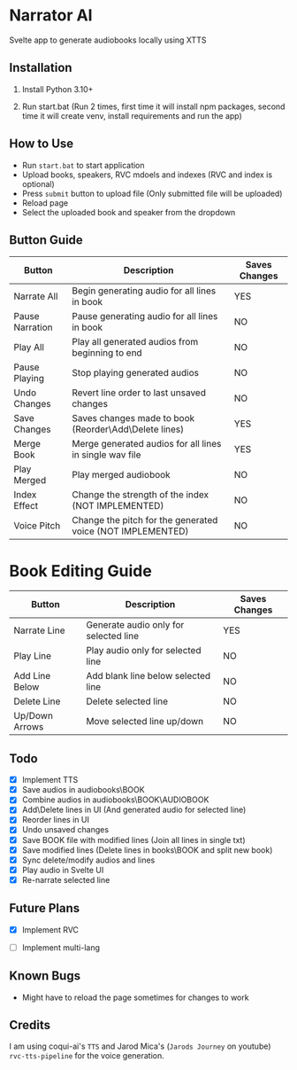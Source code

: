 # Narrator AI

Svelte app to generate audiobooks locally using XTTS

## Installation
1. Install Python 3.10+

2. Run start.bat (Run 2 times, first time it will install npm packages, second time it will create venv, install requirements and run the app)


## How to Use
- Run `start.bat` to start application
- Upload books, speakers, RVC mdoels and indexes (RVC and index is optional)
- Press `submit` button to upload file (Only submitted file will be uploaded)
- Reload page
- Select the uploaded book and speaker from the dropdown


## Button Guide
| Button | Description | Saves Changes |
| --- | --- | --- |
| Narrate All | Begin generating audio for all lines in book | YES |
| Pause Narration | Pause generating audio for all lines in book | NO |
| Play All | Play all generated audios from beginning to end | NO |
| Pause Playing | Stop playing generated audios | NO |
| Undo Changes | Revert line order to last unsaved changes | NO |
| Save Changes | Saves changes made to book (Reorder\Add\Delete lines) | YES |
| Merge Book | Merge generated audios for all lines in single wav file | YES |
| Play Merged | Play merged audiobook | NO |
| Index Effect | Change the strength of the index (NOT IMPLEMENTED) | NO |
| Voice Pitch | Change the pitch for the generated voice (NOT IMPLEMENTED) | NO |


# Book Editing Guide
| Button | Description | Saves Changes |
| --- | --- | --- |
| Narrate Line | Generate audio only for selected line | YES |
| Play Line | Play audio only for selected line | NO |
| Add Line Below | Add blank line below selected line | NO |
| Delete Line | Delete selected line | NO |
| Up/Down Arrows | Move selected line up/down | NO |


## Todo
- [x] Implement TTS
- [x] Save audios in audiobooks\BOOK
- [x] Combine audios in audiobooks\BOOK\AUDIOBOOK
- [x] Add\Delete lines in UI (And generated audio for selected line)
- [x] Reorder lines in UI
- [x] Undo unsaved changes
- [x] Save BOOK file with modified lines (Join all lines in single txt)
- [x] Save modified lines (Delete lines in books\BOOK and split new book)
- [x] Sync delete/modify audios and lines
- [x] Play audio in Svelte UI
- [x] Re-narrate selected line

## Future Plans
- [x] Implement RVC
- [ ] Implement multi-lang


## Known Bugs
- Might have to reload the page sometimes for changes to work


## Credits
I am using coqui-ai's `TTS` and Jarod Mica's (`Jarods Journey` on youtube) `rvc-tts-pipeline` for the voice generation.